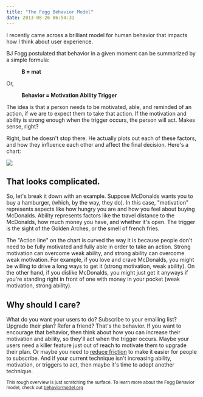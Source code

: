 ```yaml
---
title: "The Fogg Behavior Model"
date: 2013-08-26 06:54:31
---
```


I recently came across a brilliant model for human behavior that impacts how I think about user experience.

BJ Fogg postulated that behavior in a given moment can be summarized by a simple formula:

<p class="p1" style="margin-left: 40px;">
  <strong>B = mat</strong>
</p>

Or,

<p class="p1" style="margin-left: 40px;">
  <strong>Behavior = Motivation Ability Trigger</strong>
</p>

The idea is that a person needs to be motivated, able, and reminded of an action, if we are to expect them to take that action. If the motivation and ability is strong enough when the trigger occurs, the person will act. Makes sense, right?

Right, but he doesn't stop there. He actually plots out each of these factors, and how they influence each other and affect the final decision. Here's a chart:

![]({{site.url}}/assets/images/fogg-behavior-model.webp)

## That looks complicated.

So, let's break it down with an example. Suppose McDonalds wants you to buy a hamburger, (which, by the way, they do). In this case, "motivation" represents aspects like how hungry you are and how you feel about buying McDonalds. Ability represents factors like the travel distance to the McDonalds, how much money you have, and whether it's open. The trigger is the sight of the Golden Arches, or the smell of french fries.

The "Action line" on the chart is curved the way it is because people don't need to be fully motivated and fully able in order to take an action. Strong motivation can overcome weak ability, and strong ability can overcome weak motivation. For example, if you love and crave McDonalds, you might be willing to drive a long ways to get it (strong motivation, weak ability). On the other hand, if you dislike McDonalds, you might just get it anyways if you're standing right in front of one with money in your pocket (weak motivation, strong ability).

## Why should I care?

What do you want your users to do? Subscribe to your emailing list? Upgrade their plan? Refer a friend? That's the behavior. If you want to encourage that behavior, then think about how you can increase their motivation and ability, so they'll act when the trigger occurs. Maybe your users need a killer feature just out of reach to motivate them to upgrade their plan. Or maybe you need to <a href="{{site.url}}/2013/07/16/friction-is-a-tool" title="Friction is a Tool">reduce friction</a> to make it easier for people to subscribe. And if your current technique isn't increasing ability, motivation, or triggers to act, then maybe it's time to adopt another technique.

<small>This rough overview is just scratching the surface. To learn more about the Fogg Behavior model, check out <a href="http://www.behaviormodel.org/" target="_blank" rel="noopener noreferrer" title="Fogg Behavior Model">behaviormodel.org</a></small>
